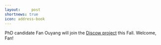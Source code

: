 ```yaml
---
layout:     post
shortnews: true
icon: address-book
---
```


PhD candidate Fan Ouyang will join the [Discow project](https://colig.github.io/projects/idea-magnets.html) this Fall. Welcome, Fan!
